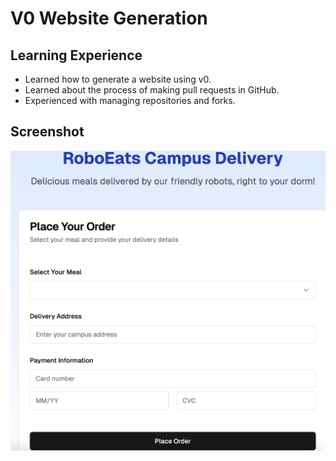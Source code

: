 # V0 Website Generation

## Learning Experience
- Learned how to generate a website using v0.
- Learned about the process of making pull requests in GitHub. 
- Experienced with managing repositories and forks. 

## Screenshot
![Alt text](roboeats.png)


